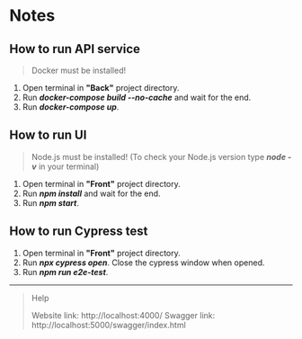 # Notes


## How to run API service

> Docker must be installed!

1. Open terminal in **"Back"** project directory.
2. Run ***docker-compose build --no-cache*** and wait for the end.
3. Run ***docker-compose up***.



## How to run UI

> Node.js must be installed! (To check your Node.js version type ***node -v*** in your terminal)

1. Open terminal in **"Front"** project directory.
2. Run ***npm install*** and wait for the end.
3. Run ***npm start***.



## How to run Cypress test

1. Open terminal in **"Front"** project directory.
2. Run ***npx cypress open***. Close the cypress window when opened.
2. Run ***npm run e2e-test***.

---


> Help
>
> Website link: http://localhost:4000/
> Swagger link: http://localhost:5000/swagger/index.html